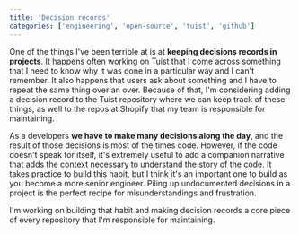 ```yaml
---
title: 'Decision records'
categories: ['engineering', 'open-source', 'tuist', 'github']
---
```


One of the things I've been terrible at is at **keeping decisions records in projects**.
It happens often working on Tuist that I come across something that I need to know why it was done in a particular way and I can't remember.
It also happens that users ask about something and I have to repeat the same thing over an over.
Because of that, I'm considering adding a decision record to the Tuist repository where we can keep track of these things,
as well to the repos at Shopify that my team is responsible for maintaining.

As a developers **we have to make many decisions along the day**,
and the result of those decisions is most of the times code.
However, if the code doesn't speak for itself,
it's extremely useful to add a companion narrative that adds the context necessary to understand the story of the code.
It takes practice to build this habit,
but I think it's an important one to build as you become a more senior engineer.
Piling up undocumented decisions in a project is the perfect recipe for misunderstandings and frustration.

I'm working on building that habit and making decision records a core piece of every repository that I'm responsible for maintaining.
